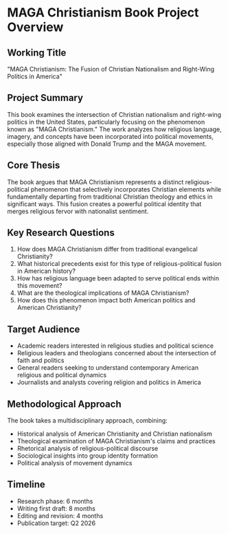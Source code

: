 # MAGA Christianism Book Project Overview

## Working Title
"MAGA Christianism: The Fusion of Christian Nationalism and Right-Wing Politics in America"

## Project Summary
This book examines the intersection of Christian nationalism and right-wing politics in the United States, particularly focusing on the phenomenon known as "MAGA Christianism." The work analyzes how religious language, imagery, and concepts have been incorporated into political movements, especially those aligned with Donald Trump and the MAGA movement.

## Core Thesis
The book argues that MAGA Christianism represents a distinct religious-political phenomenon that selectively incorporates Christian elements while fundamentally departing from traditional Christian theology and ethics in significant ways. This fusion creates a powerful political identity that merges religious fervor with nationalist sentiment.

## Key Research Questions
1. How does MAGA Christianism differ from traditional evangelical Christianity?
2. What historical precedents exist for this type of religious-political fusion in American history?
3. How has religious language been adapted to serve political ends within this movement?
4. What are the theological implications of MAGA Christianism?
5. How does this phenomenon impact both American politics and American Christianity?

## Target Audience
- Academic readers interested in religious studies and political science
- Religious leaders and theologians concerned about the intersection of faith and politics
- General readers seeking to understand contemporary American religious and political dynamics
- Journalists and analysts covering religion and politics in America

## Methodological Approach
The book takes a multidisciplinary approach, combining:
- Historical analysis of American Christianity and Christian nationalism
- Theological examination of MAGA Christianism's claims and practices
- Rhetorical analysis of religious-political discourse
- Sociological insights into group identity formation
- Political analysis of movement dynamics

## Timeline
- Research phase: 6 months
- Writing first draft: 8 months
- Editing and revision: 4 months
- Publication target: Q2 2026
